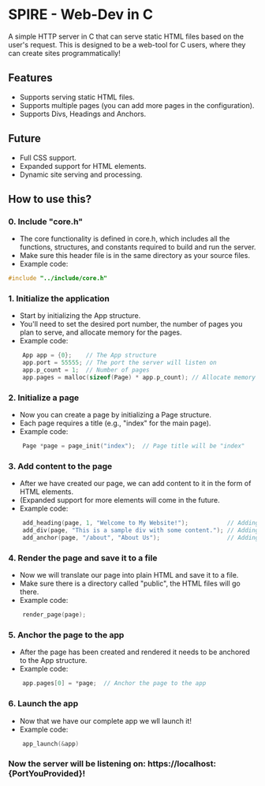 # SPIRE - Web-Dev in C

A simple HTTP server in C that can serve static HTML files based on the user's request. This is designed to be a web-tool for C users, where they can create sites programmatically!

## Features
- Supports serving static HTML files.
- Supports multiple pages (you can add more pages in the configuration).
- Supports Divs, Headings and Anchors.

## Future
- Full CSS support.
- Expanded support for HTML elements.
- Dynamic site serving and processing.

## How to use this?
### 0. Include "core.h"
- The core functionality is defined in core.h, which includes all the functions, structures, and constants required to build and run the server.
- Make sure this header file is in the same directory as your source files.
- Example code:
```c
#include "../include/core.h"
```
### 1. Initialize the application
- Start by initializing the App structure.
- You'll need to set the desired port number, the number of pages you plan to serve, and allocate memory for the pages.
- Example code:
```c
    App app = {0};    // The App structure
    app.port = 55555; // The port the server will listen on
    app.p_count = 1;  // Number of pages
    app.pages = malloc(sizeof(Page) * app.p_count); // Allocate memory for pages
```
### 2. Initialize a page
- Now you can create a page by initializing a Page structure.
- Each page requires a title (e.g., "index" for the main page).
- Example code:
```c
    Page *page = page_init("index");  // Page title will be "index"
```
### 3. Add content to the page
- After we have created our page, we can add content to it in the form of HTML elements.
- (Expanded support for more elements will come in the future.
- Example code:
```c
    add_heading(page, 1, "Welcome to My Website!");           // Adding <h1> element with some text
    add_div(page, "This is a sample div with some content."); // Adding <div> element with some text
    add_anchor(page, "/about", "About Us");                   // Adding <a> element with some text and some link
```
### 4. Render the page and save it to a file
- Now we will translate our page into plain HTML and save it to a file.
- Make sure there is a directory called "public", the HTML files will go there.
- Example code:
```c
    render_page(page);
```
### 5. Anchor the page to the app
- After the page has been created and rendered it needs to be anchored to the App structure.
- Example code:
```c
    app.pages[0] = *page;  // Anchor the page to the app
```
### 6. Launch the app
- Now that we have our complete app we wll launch it!
- Example code:
```c
    app_launch(&app)
```
### Now the server will be listening on: https://localhost:{PortYouProvided}!
